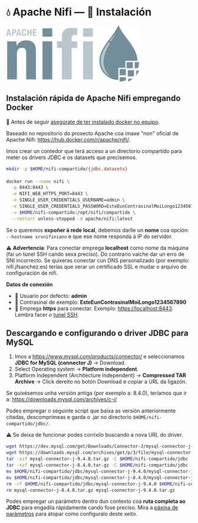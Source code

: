 # 💧 Apache Nifi &mdash; 🐳 Instalación

![Logo Apache Nifi](images/nifi/Apache-nifi-logo.svg#derecha "Logo Apache Nifi")

## Instalación rápida de Apache Nifi empregando Docker
📝 Antes de seguir [asegúrate de ter instalado docker no equipo](docker-0-base-simple.md).

Baseado no repositorio do proxecto Apache coa imaxe "non" oficial de Apache Nifi: <https://hub.docker.com/r/apache/nifi/>.

Imos crear un contedor que terá acceso a un directorio compartido para meter os drivers JDBC e os datasets que precisemos.

``` bash
mkdir -p $HOME/nifi-compartido/{jdbc,datasets}

docker run --name nifi \
  -p 8443:8443 \
  -e NIFI_WEB_HTTPS_PORT=8443 \
  -e SINGLE_USER_CREDENTIALS_USERNAME=admin \
  -e SINGLE_USER_CREDENTIALS_PASSWORD=EsteEunContrasinalMoiLongo1234567890 \
  -v $HOME/nifi-compartido:/opt/nifi/compartido \
  --restart unless-stopped -d apache/nifi:latest
```

Se o queremos **expoñer á rede local**, debemos darlle un **nome** coa opción: `--hostname srvnifiniano` e que ese nome responda á IP do servidor.

⚠️ **Advertencia**: Para conectar emprega **localhost** como nome da máquina (fai un túnel SSH cando sexa preciso). Do contrario vaiche dar un erro de SNI incorrecto. Se quixeras conectar cun DNS personalizado (por exemplo: nifi.jfsanchez.es) terías que xerar un certificado SSL e mudar o arquivo de configuración de nifi.

**Datos de conexión**

- 👤 Usuario por defecto: **admin**
- 🔑 Contrasinal de exemplo: **EsteEunContrasinalMoiLongo1234567890**
- 📝 Emprega **https** para conectar. Exemplo: <https://localhost:8443>. Lembra facer o [tunel SSH](ssh-0-chaves-tuneles.md).


## Descargando e configurando o driver JDBC para MySQL

 1. Imos a <https://www.mysql.com/products/connector/> e seleccionamos **JDBC for MySQL (connector J)** &rarr; Download.
 2. Select Operating system &rarr; **Platform independent**.
 3. Platform Independent (Architecture Independent) &rarr; **Compressed TAR Archive** &rarr; Click dereito no botón Download e copiar a URL da ligazón.

Se quixésemos unha versión antiga (por exemplo a: 8.4.0), teríamos que ir a: <https://downloads.mysql.com/archives/c-j/>

Podes empregar o seguinte script que baixa as versión anteriormente citadas, descomprímeas e garda o .jar no directorio `$HOME/nifi-compartido/jdbc/`.

⚠️ Se deixa de funcionar podes corrixilo buscando a nova URL do driver.

~~~~bash
wget https://dev.mysql.com/get/Downloads/Connector-J/mysql-connector-j-9.4.0.tar.gz
wget https://downloads.mysql.com/archives/get/p/3/file/mysql-connector-j-8.4.0.tar.gz
tar -xzf mysql-connector-j-9.4.0.tar.gz -C $HOME/nifi-compartido/jdbc
tar -xzf mysql-connector-j-8.4.0.tar.gz -C $HOME/nifi-compartido/jdbc
mv $HOME/nifi-compartido/jdbc/mysql-connector-j-9.4.0/mysql-connector-j-9.4.0.jar $HOME/nifi-compartido/jdbc/
mv $HOME/nifi-compartido/jdbc/mysql-connector-j-8.4.0/mysql-connector-j-8.4.0.jar $HOME/nifi-compartido/jdbc/
rm -rf $HOME/nifi-compartido/jdbc/mysql-connector-j-9.4.0 $HOME/nifi-compartido/jdbc/mysql-connector-j-8.4.0
rm mysql-connector-j-8.4.0.tar.gz mysql-connector-j-9.4.0.tar.gz
~~~~

Podes empregar un parámetro dentro dun contexto coa **ruta completa ao JDBC** para engadila rápidamente cando fose preciso. Mira a [páxina de parámetros](apache-nifi-2-parametros.md) para atopar como configuralo deste xeito.

